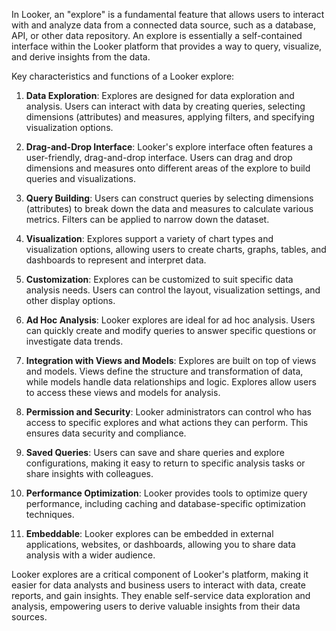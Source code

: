 In Looker, an "explore" is a fundamental feature that allows users to interact with and analyze data from a connected data source, such as a database, API, or other data repository. An explore is essentially a self-contained interface within the Looker platform that provides a way to query, visualize, and derive insights from the data.

Key characteristics and functions of a Looker explore:

1. **Data Exploration**: Explores are designed for data exploration and analysis. Users can interact with data by creating queries, selecting dimensions (attributes) and measures, applying filters, and specifying visualization options.

2. **Drag-and-Drop Interface**: Looker's explore interface often features a user-friendly, drag-and-drop interface. Users can drag and drop dimensions and measures onto different areas of the explore to build queries and visualizations.

3. **Query Building**: Users can construct queries by selecting dimensions (attributes) to break down the data and measures to calculate various metrics. Filters can be applied to narrow down the dataset.

4. **Visualization**: Explores support a variety of chart types and visualization options, allowing users to create charts, graphs, tables, and dashboards to represent and interpret data.

5. **Customization**: Explores can be customized to suit specific data analysis needs. Users can control the layout, visualization settings, and other display options.

6. **Ad Hoc Analysis**: Looker explores are ideal for ad hoc analysis. Users can quickly create and modify queries to answer specific questions or investigate data trends.

7. **Integration with Views and Models**: Explores are built on top of views and models. Views define the structure and transformation of data, while models handle data relationships and logic. Explores allow users to access these views and models for analysis.

8. **Permission and Security**: Looker administrators can control who has access to specific explores and what actions they can perform. This ensures data security and compliance.

9. **Saved Queries**: Users can save and share queries and explore configurations, making it easy to return to specific analysis tasks or share insights with colleagues.

10. **Performance Optimization**: Looker provides tools to optimize query performance, including caching and database-specific optimization techniques.

11. **Embeddable**: Looker explores can be embedded in external applications, websites, or dashboards, allowing you to share data analysis with a wider audience.

Looker explores are a critical component of Looker's platform, making it easier for data analysts and business users to interact with data, create reports, and gain insights. They enable self-service data exploration and analysis, empowering users to derive valuable insights from their data sources.